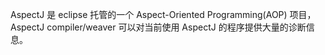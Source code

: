 AspectJ 是 eclipse 托管的一个 Aspect-Oriented Programming(AOP) 项目，AspectJ compiler/weaver 可以对当前使用 AspectJ 的程序提供大量的诊断信息。
